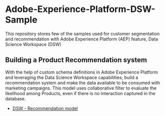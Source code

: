 # Adobe-Experience-Platform-DSW-Sample
This repository stores few of the samples used for customer segmentation and recommendation with Adobe Experience Platform (AEP) feature, Data Science Workspace (DSW)

## Building a Product Recommendation system
With the help of custom schema definitions in Adobe Experience Platform and leveraging the Data Science Workspace capabilities; build a recommendation system and make the data available to be consumed with marketing campaigns. This model uses collaborative filter to evaluate the likelihood among Products, even if there is no interaction captured in the database.

- [DSW - Recommendation model](https://github.com/DiptimanBadajena/Adobe-Experience-Platform-DSW-Sample/blob/main/Recommendation%20IV.ipynb)
